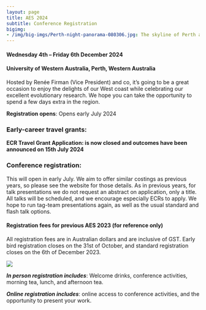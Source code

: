 ```yaml
---
layout: page
title: AES 2024
subtitle: Conference Registration
bigimg:
- /img/big-imgs/Perth-night-panorama-080306.jpg: The skyline of Perth at night (Nachoman-au, 2006)
---
```


#### Wednesday 4th – Friday 6th December 2024

#### University of Western Australia, Perth, Western Australia

Hosted by Renée Firman (Vice President) and co, it’s going to be a great occasion to enjoy the delights of our West coast while celebrating our excellent evolutionary research. We hope you can take the opportunity to spend a few days extra in the region.  

<!-- **Registration opens**: 19 July 2024 -->
**Registration opens**: Opens early July 2024

<!-- **Early bird registration date closes**: 31st October 2024 -->

<!-- **Dinner tickets will not be available after**: 31st October 2024 -->
<!-- (Dinner tickets are on a first come first served basis) -->

<!-- **Final registration date closes**: 2nd December 2024 -->

### Early-career travel grants:

**ECR Travel Grant Application: is now closed and outcomes have been announced on 15th July 2024**
<!-- **ECR Travel Grant Application: is now closed (https://docs.google.com/forms/d/e/1FAIpQLSc1LSWLEWcr07CQNUcUjWHq5glFQgpYwQcFzWSSM0hpNd4Guw/viewform)** -->

<!-- Eligibility:
* Must be a student or postdoc/early career researcher   -->
<!-- Funds will be allocated on a needs basis by the committee, to assist as many applicants as possible. Please indicate where you will be travelling from, and the approximate out-of-pocket expense anticipated. Applications close on June 24th 2024. Outcomes to have been announced  -->

### Conference registration:

This will open in early July. We aim to offer similar costings as previous years, so please see the website for those details. As in previous years, for talk presentations we do not request an abstract on application, only a title. All talks will be scheduled, and we encourage especially ECRs to apply. We hope to run tag-team presentations again, as well as the usual standard and flash talk options.  

#### Registration fees for previous AES 2023 (for reference only)

All registration fees are in Australian dollars and are inclusive of GST. Early bird registration closes on the 31st of October, and standard registration closes on the 6th of December 2023.

<!-- [Register for the conference](https://aes.corsizio.com/c/64f6e3f54cd9942d94aae2c9) -->

![](/img/2023_conference_fees.png)


**_In person registration includes_**: Welcome drinks, conference activities, morning tea, lunch, and afternoon tea.  

**_Online registration includes_**: online access to conference activities, and the opportunity to present your work.  

<!-- #### Conference Dinner AES 2023

**Places limited to 120 people, so register early!**

We are organising an outdoor, end of conference gathering where we can relax a little and celebrate a week of listening to awesome science with awesome people.  

**Location**: [Peter Rabbit](https://www.peterabbit.com.au/) (15 minute walk from conference venue at the corner of Hindley & Liverpool St, Adelaide 5000).  

**Time**: 7 – 11pm, Friday 15th December

**Cost**: $60 (student/postdoc) or $95 (faculty/fellow) paid when you register  

**Inclusions**: Canapés, Bar and drinks, music and dancing   -->
<!-- 
#### Presentations

When you register, please indicate whether you would like to present. These will be your options:  

- No talk, I am happy just listening to some really amazing talks  

- Flash talk (3 mins), I’ve got some super neat stuff to tell you and it won’t take me that long  

- Standard talk (10 mins + 3 mins for question), my research is so cool, you won’t be able to shut me up  

- Tag-team talk\* (45 mins including questions), not only am I awesome, my whole team is awesome and we all really want to tell you about what we’re doing  

\*Tag-team talks are talks given by several members of the same research group (4 - 5), talking about related research topics that can be told as a whole story.

#### Accomodation 

See this [page](/accommodation/) for details.

#### Equity and Inclusion

We are really keen to create an open and friendly atmosphere where everyone feels welcome. We understand that conferences are not equally accessible to everyone, and we are aiming to be as inclusive as possible.

With this in mind,

-	We are looking into options of making a **parent/child friendly** conference, if you would like to bring your children, please indicate this when you register.

-	We will be providing **travel grants** to those in need. If you would like to be considered for one of these travel grants please indicate this when you register. 

-	We will have **online options available** for those who cannot attend in person. 

If you feel that there is anything else we can do that would make you feel more comfortable attending AES2023, please get in touch, we are very open to suggestions.

Any questions please send us an email: ausevolutionsociety@gmail.com   -->